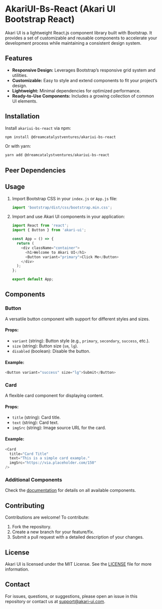 # AkariUI-Bs-React (Akari UI Bootstrap React)

Akari UI is a lightweight React.js component library built with Bootstrap. It provides a set of customizable and reusable components to accelerate your development process while maintaining a consistent design system.

## Features

- **Responsive Design:** Leverages Bootstrap’s responsive grid system and utilities.
- **Customizable:** Easy to style and extend components to fit your project’s design.
- **Lightweight:** Minimal dependencies for optimized performance.
- **Ready-to-Use Components:** Includes a growing collection of common UI elements.

## Installation

Install `akariui-bs-react` via npm:

```bash
npm install @dreamcatalystventures/akariui-bs-react
```

Or with yarn:

```bash
yarn add @dreamcatalystventures/akariui-bs-react
```

## Peer Dependencies


## Usage

1. Import Bootstrap CSS in your `index.js` or `App.js` file:

   ```javascript
   import 'bootstrap/dist/css/bootstrap.min.css';
   ```

2. Import and use Akari UI components in your application:

   ```javascript
   import React from 'react';
   import { Button } from 'akari-ui';

   const App = () => {
     return (
       <div className="container">
         <h1>Welcome to Akari UI</h1>
         <Button variant="primary">Click Me</Button>
       </div>
     );
   };

   export default App;
   ```

## Components

### Button

A versatile button component with support for different styles and sizes.

#### Props:

- `variant` (string): Button style (e.g., `primary`, `secondary`, `success`, etc.).
- `size` (string): Button size (`sm`, `lg`).
- `disabled` (boolean): Disable the button.

#### Example:

```javascript
<Button variant="success" size="lg">Submit</Button>
```

### Card

A flexible card component for displaying content.

#### Props:

- `title` (string): Card title.
- `text` (string): Card text.
- `imgSrc` (string): Image source URL for the card.

#### Example:

```javascript
<Card
  title="Card Title"
  text="This is a simple card example."
  imgSrc="https://via.placeholder.com/150"
/>
```

### Additional Components

Check the [documentation](#) for details on all available components.

## Contributing

Contributions are welcome! To contribute:

1. Fork the repository.
2. Create a new branch for your feature/fix.
3. Submit a pull request with a detailed description of your changes.

## License

Akari UI is licensed under the MIT License. See the [LICENSE](LICENSE) file for more information.

## Contact

For issues, questions, or suggestions, please open an issue in this repository or contact us at [support@akari-ui.com](mailto:support@akari-ui.com).

